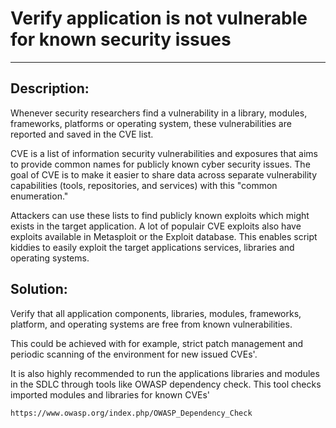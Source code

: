 # Verify application is not vulnerable for known security issues
-------

## Description:

Whenever security researchers find a vulnerability in a library, modules, frameworks, platforms or 
operating system, these vulnerabilities are reported and saved in the CVE list. 

CVE is a list of information security vulnerabilities and exposures that aims to provide 
common names for  publicly known cyber security issues. The goal of CVE is to make it easier 
to share data  across separate vulnerability capabilities (tools, repositories, and services) 
with this "common enumeration."

Attackers can use these lists to find publicly known exploits which might exists in the target application. 
A lot of populair CVE exploits also have exploits available in Metasploit
or the Exploit database. This enables script kiddies to easily exploit the target applications
services, libraries and operating systems.

## Solution:

Verify that all application components, libraries, modules,
frameworks, platform, and operating systems are free from known vulnerabilities.

This could be achieved with for example, strict patch management and periodic scanning of
the environment for new issued CVEs'. 

It is also highly recommended to run the applications libraries and modules in the SDLC 
through tools like OWASP dependency check. This tool checks imported modules and libraries
for known CVEs'

    https://www.owasp.org/index.php/OWASP_Dependency_Check
